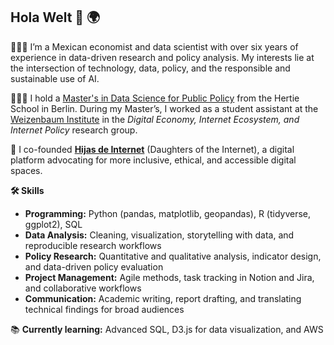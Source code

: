 ## Hola Welt 👋 🌍

👩🏽‍💻 I’m a Mexican economist and data scientist with over six years of experience in data-driven research and policy analysis. My interests lie at the intersection of technology, data, policy, and the responsible and sustainable use of AI.

👩🏽‍🎓 I hold a [Master's in Data Science for Public Policy](https://www.hertie-school.org/en/cv-books/cv-book-2025-detail/student/lopez-perez) from the Hertie School in Berlin. During my Master’s, I worked as a student assistant at the [Weizenbaum Institute](https://www.weizenbaum-institut.de/en/portrait/p/monserrat-lopez-perez/) in the *Digital Economy, Internet Ecosystem, and Internet Policy* research group.  

🌱 I co-founded **[Hijas de Internet](https://hijasdeinternet.org/)** (Daughters of the Internet), a digital platform advocating for more inclusive, ethical, and accessible digital spaces. 

**🛠️ Skills**

- **Programming:** Python (pandas, matplotlib, geopandas), R (tidyverse, ggplot2), SQL  
- **Data Analysis:** Cleaning, visualization, storytelling with data, and reproducible research workflows  
- **Policy Research:** Quantitative and qualitative analysis, indicator design, and data-driven policy evaluation  
- **Project Management:** Agile methods, task tracking in Notion and Jira, and collaborative workflows  
- **Communication:** Academic writing, report drafting, and translating technical findings for broad audiences  

📚 **Currently learning:** Advanced SQL, D3.js for data visualization, and AWS
